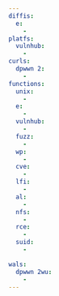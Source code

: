 ```yaml
---
diffis:
  e:
    -
platfs:
  vulnhub:
    -
curls:
  dpwwn 2:
    -
functions:
  unix:
    -
  e:
    -
  vulnhub:
    -
  fuzz:
    -
  wp:
    -
  cve:
    -
  lfi:
    -
  al:
    -
  nfs:
    -
  rce:
    -
  suid:
    -

wals:
  dpwwn 2wu:
    -
---
```

